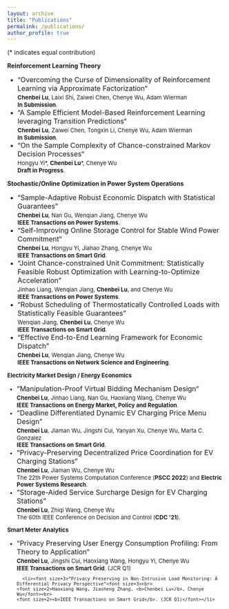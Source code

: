 ```yaml
---
layout: archive
title: "Publications"
permalink: /publications/
author_profile: true
---
```

(* indicates equal contribution)

<b>Reinforcement Learning Theory</b>
<ul>
  <li><font size="3">“Overcoming the Curse of Dimensionality of Reinforcement Learning via Approximate Factorization“<br>
    <font size="2"><b>Chenbei Lu</b>, Laixi Shi, Zaiwei Chen, Chenye Wu, Adam Wierman<br>
    <font size="2"><b>In Submission</b>.</font></font></font></li>
  <li><font size="3">“A Sample Efficient Model-Based Reinforcement Learning leveraging Transition Predictions“<br>
    <font size="2"><b>Chenbei Lu</b>, Zaiwei Chen, Tongxin Li, Chenye Wu, Adam Wierman<br>
    <font size="2"><b>In Submission</b>.</font></font></font></li>
  <li><font size="3">“On the Sample Complexity of Chance-constrained Markov Decision Processes“<br>
    <font size="2">Hongyu Yi*, <b>Chenbei Lu</b>*, Chenye Wu<br>
    <font size="2"><b>Draft in Progress</b>.</font></font></font></li>
</ul>

<b>Stochastic/Online Optimization in Power System Operations</b>
<ul>
  <li><font size=3>“Sample-Adaptive Robust Economic Dispatch with Statistical Guarantees”<font size=3>  <br>
    <font size=2> <b>Chenbei Lu</b>, Nan Gu, Wenqian Jiang, Chenye Wu<font size=2> <br>
    <font size=2><b>IEEE Transactions on Power Systems</b>. <font size=2>
  <li><font size=3>“Self-Improving Online Storage Control for Stable Wind Power Commitment“<font size=3>  <br>
  <font size=2> <b>Chenbei Lu</b>, Hongyu Yi, Jiahao Zhang, Chenye Wu<font size=2> <br>
    <font size=2><b>IEEE Transactions on Smart Grid</b>. <font size=2>
      <li><font size=3>“Joint Chance-constrained Unit Commitment: Statistically Feasible Robust Optimization with Learning-to-Optimize Acceleration”<font size=3>  <br>
  <font size=2>Jinhao Liang, Wenqian Jiang, <b>Chenbei Lu</b>, and Chenye Wu<font size=2> <br>
  <font size=2><b>IEEE Transactions on Power Systems</b>. <font size=2>
    <li><font size=3>“Robust Scheduling of Thermostatically Controlled Loads with Statistically Feasible Guarantees”<font size=3>  <br>
    <font size=2> Wenqian Jiang, <b>Chenbei Lu</b>, Chenye Wu<font size=2> <br>
    <font size=2> <b>IEEE Transactions on Smart Grid</b>. <font size=2>
          <li><font size=3>“Effective End-to-End Learning Framework for Economic Dispatch”<font size=3>  <br>
    <font size=2> <b>Chenbei Lu</b>, Wenqian Jiang, Chenye Wu<font size=2> <br>
    <font size=2> <b>IEEE Transactions on Network Science and Engineering</b>. <font size=2></li>
</ul>

<b>Electricity Market Design / Energy Economics</b> 
<ul>
  <li><font size=3>“Manipulation-Proof Virtual Bidding Mechanism Design“<font size=3>  <br>
  <font size=2> <b>Chenbei Lu</b>, Jinhao Liang, Nan Gu, Haoxiang Wang, Chenye Wu<font size=2> <br>
    <font size=2><b>IEEE Transactions on Energy Market, Policy and Regulation</b>. <font size=2>  
        <li><font size=3>“Deadline Differentiated Dynamic EV Charging Price Menu Design”<font size=3>  <br>
    <font size=2> <b>Chenbei Lu</b>, Jiaman Wu, Jingshi Cui, Yanyan Xu, Chenye Wu, Marta C. Gonzalez<font size=2> <br>
    <font size=2> <b>IEEE Transactions on Smart Grid</b>. <font size=2>
      <li><font size=3>“Privacy-Preserving Decentralized Price Coordination for EV Charging Stations”<font size=3>  <br>
    <font size=2><b>Chenbei Lu</b>, Jiaman Wu, Chenye Wu<font size=2> <br>
    <font size=2>The 22th Power Systems Computation Conference (<b>PSCC 2022</b>) and <b>Electric Power Systems Research</b>. <font size=2>
    <li><font size=3>“Storage-Aided Service Surcharge Design for EV Charging Stations”<font size=3>  <br>
    <font size=2><b>Chenbei Lu</b>, Zhiqi Wang, Chenye Wu<font size=2> <br>
    <font size=2>The 60th IEEE Conference on Decision and Control (<b>CDC '21</b>).<font size=2></li>
</ul>

<b>Smart Meter Analytics</b>  
<ul>
  <li><font size=3>“Privacy Preserving User Energy Consumption Profiling: From Theory to Application“<font size=3>  <br>
  <font size=2> <b>Chenbei Lu</b>, Jingshi Cui, Haoxiang Wang, Hongyu Yi, Chenye Wu<font size=2> <br>
    <font size=2><b>IEEE Transactions on Smart Grid</b>. (JCR Q1)<font size=2></li>

      <li><font size=3>“Privacy Preserving in Non-Intrusive Load Monitoring: A Differential Privacy Perspective”<font size=3><br>
    <font size=2>Haoxiang Wang, Jiasheng Zhang, <b>Chenbei Lu</b>, Chenye Wu</font><br>
    <font size=2><b>IEEE Transactions on Smart Grid</b>. (JCR Q1)</font></li>
</ul>


